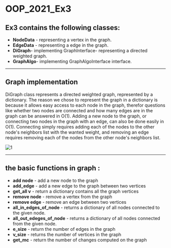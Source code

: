 # OOP_2021_Ex3

<h2>Ex3 contains the following classes: </h2>

<ul>
  <li><b>NodeData</b> - representing a vertex in the graph.</li>
  <li><b>EdgeData</b> - representing a edge in the graph.</li>
  <li><b>DiGraph</b>- implementing GraphInterface- representing a directed weighted graph.</li>
  <li><b>GraphAlgo</b>- implementing GraphAlgoInterface interface.</li>
</ul>

<hr>

<h2>Graph implementation</h2>

DiGraph class represents a directed weighted graph, represented by a dictionary. The reason we chose to represent the graph in a dictionary is because it allows easy access to each node in the graph, therefor questions like whether two nodes are connected and how many edges are in the graph can be answered in O(1). Adding a new node to the graph, or connecting two nodes in the graph with an edge, can also be done easily in O(1). Connecting simply requires adding each of the nodes to the other node's neighbors list with the wanted weight, and removing an edge requires removing each of the nodes from the other node's neighbors list.

![1](https://user-images.githubusercontent.com/88532380/146683277-3d0431bc-5173-4d1c-9695-f2cb47665f31.png)

<hr>

<h2>the basic functions in graph :</h2>
<ul>
  <li><b>add node</b> - add a new node to the graph</li>
  <li><b>add_edge</b> - add a new edge to the graph between two vertices</li>
  <li><b>get_all v</b> - return a dictionary contains all the graph vertices</li>
  <li><b>remove node</b> - remove a vertex from the graph</li>
  <li><b>remove edge</b> - remove an edge between two vertices</li>
  <li><b>all_in_edges_of_node</b> - returns a dictionary of all nodes connected to the given node.</li>
  <li><b>all_out_edeges_of_node</b> - returns a dictionary of all nodes connected from the given node.</li>
  <li><b>e_size</b> - return the number of edges in the graph</li>
  <li><b>v_size</b> - returns the number of vertices in the graph</li>
  <li><b>get_mc</b> - return the number of changes computed on the graph</li>
</ul>


